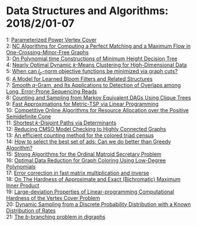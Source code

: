 # Data Structures and Algorithms: 2018/2/01-07  
1: [Parameterized Power Vertex Cover](https://doi.org/10.48550/arXiv.1801.10476)  
2: [NC Algorithms for Computing a Perfect Matching and a Maximum Flow in  One-Crossing-Minor-Free Graphs](https://doi.org/10.48550/arXiv.1802.00084)  
3: [On Polynomial time Constructions of Minimum Height Decision Tree](https://doi.org/10.48550/arXiv.1802.00233)  
4: [Nearly Optimal Dynamic $k$-Means Clustering for High-Dimensional Data](https://doi.org/10.48550/arXiv.1802.00459)  
5: [When can $l_p$-norm objective functions be minimized via graph cuts?](https://doi.org/10.48550/arXiv.1802.00624)  
6: [A Model for Learned Bloom Filters and Related Structures](https://doi.org/10.48550/arXiv.1802.00884)  
7: [Smooth $q$-Gram, and Its Applications to Detection of Overlaps among  Long, Error-Prone Sequencing Reads](https://doi.org/10.48550/arXiv.1802.01189)  
8: [Counting and Sampling from Markov Equivalent DAGs Using Clique Trees](https://doi.org/10.48550/arXiv.1802.01239)  
9: [Fast Approximations for Metric-TSP via Linear Programming](https://doi.org/10.48550/arXiv.1802.01242)  
10: [Competitive Online Algorithms for Resource Allocation over the Positive  Semidefinite Cone](https://doi.org/10.48550/arXiv.1802.01312)  
11: [Shortest $k$-Disjoint Paths via Determinants](https://doi.org/10.48550/arXiv.1802.01338)  
12: [Reducing CMSO Model Checking to Highly Connected Graphs](https://doi.org/10.48550/arXiv.1802.01453)  
13: [An efficient counting method for the colored triad census](https://doi.org/10.48550/arXiv.1802.01481)  
14: [How to select the best set of ads: Can we do better than Greedy  Algorithm?](https://doi.org/10.48550/arXiv.1802.01754)  
15: [Strong Algorithms for the Ordinal Matroid Secretary Problem](https://doi.org/10.48550/arXiv.1802.01997)  
16: [Optimal Data Reduction for Graph Coloring Using Low-Degree Polynomials](https://doi.org/10.48550/arXiv.1802.02050)  
17: [Error correction in fast matrix multiplication and inverse](https://doi.org/10.48550/arXiv.1802.02270)  
18: [On The Hardness of Approximate and Exact (Bichromatic) Maximum Inner  Product](https://doi.org/10.48550/arXiv.1802.02325)  
19: [Large-deviation Properties of Linear-programming Computational Hardness  of the Vertex Cover Problem](https://doi.org/10.48550/arXiv.1802.02350)  
20: [Dynamic Sampling from a Discrete Probability Distribution with a Known  Distribution of Rates](https://doi.org/10.48550/arXiv.1802.02379)  
21: [The $b$-branching problem in digraphs](https://doi.org/10.48550/arXiv.1802.02381)  